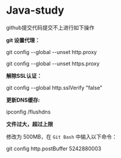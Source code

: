 # Java-study
github提交代码提交不上进行如下操作

**git 设置代理：**

git config --global --unset http.proxy

git config --global --unset https.proxy

**解除SSL认证：**

git config --global http.sslVerify "false"

**更新DNS缓存:**

ipconfig  /flushdns



**文件过大，超过上限**

修改为 500MB，在 `Git Bash` 中输入以下命令：

git config http.postBuffer 5242880003
